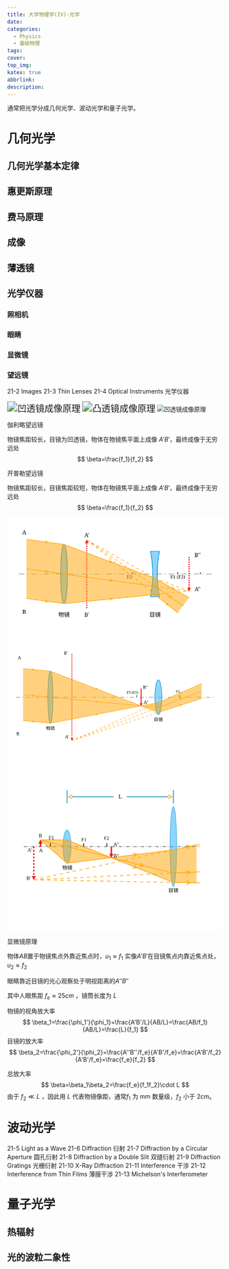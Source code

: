 ```yaml
---
title: 大学物理学(IV)-光学
date: 
categories:
  - Physics
  - 基础物理
tags:
cover: 
top_img: 
katex: true
abbrlink: 
description: 
---
```


通常把光学分成几何光学、波动光学和量子光学。

# 几何光学

## 几何光学基本定律

## 惠更斯原理

## 费马原理

## 成像

## 薄透镜

## 光学仪器

### 照相机

### 眼睛

### 显微镜

### 望远镜



21-2 Images
21-3 Thin Lenses
21-4 Optical Instruments 光学仪器

<img src="https://warehouse-1310574346.cos.ap-shanghai.myqcloud.com/images/physics/Concave_lens_imaging.svg" alt="凹透镜成像原理" style="zoom:150%;" />



<img src="https://warehouse-1310574346.cos.ap-shanghai.myqcloud.com/images/physics/Convex_lens_imaging.svg" alt="凸透镜成像原理" style="zoom:150%;" />

<img src="https://warehouse-1310574346.cos.ap-shanghai.myqcloud.com/images/physics/Concave_lens_imaging.svg" alt="凹透镜成像原理" height="2" />

伽利略望远镜

物镜焦距较长，目镜为凹透镜，物体在物镜焦平面上成像 $A'B'$，最终成像于无穷远处
$$
\beta=\frac{f_1}{f_2}
$$




开普勒望远镜

物镜焦距较长，目镜焦距较短，物体在物镜焦平面上成像 $A'B'$，最终成像于无穷远处
$$
\beta=\frac{f_1}{f_2}
$$






<img src="physics.assets/Galileo_telescope.svg" alt="伽利略望远镜原理" style="zoom:150%;" />

<img src="physics.assets/Kepler_telescope.svg" alt="开普勒望远镜原理" style="zoom:125%;" />

<img src="physics.assets/microscope.svg" alt="显微镜原理"  />

显微镜原理

物体$AB$置于物镜焦点外靠近焦点时，$u_1\approx f_1$
实像$A'B'$在目镜焦点内靠近焦点处，$u_2\approx f_2$

眼睛靠近目镜的光心观察处于明视距离的$A''B''$

其中人眼焦距 $f_e\approx 25cm$ ，镜筒长度为 $L$

物镜的视角放大率
$$
\beta_1=\frac{\phi_1'}{\phi_1}=\frac{A'B'/L}{AB/L}=\frac{AB/f_1}{AB/L}=\frac{L}{f_1}
$$
目镜的放大率
$$
\beta_2=\frac{\phi_2'}{\phi_2}=\frac{A''B''/f_e}{A'B'/f_e}=\frac{A'B'/f_2}{A'B'/f_e}=\frac{f_e}{f_2}
$$


总放大率
$$
\beta=\beta_1\beta_2=\frac{f_e}{f_1f_2}\cdot L
$$
由于 $f_2\ll L$ ，因此用 $L$ 代表物镜像距，通常$f_1$ 为 mm 数量级，$f_2$ 小于 2cm。

# 波动光学

21-5 Light as a Wave
21-6 Diffraction 衍射
21-7 Diffraction by a Circular Aperture 圆孔衍射
21-8 Diffraction by a Double Slit 双缝衍射
21-9 Diffraction Gratings 光栅衍射
21-10 X-Ray Diffraction
21-11 Interference 干涉
21-12 Interference from Thin Films 薄膜干涉
21-13 Michelson's Interferometer

# 量子光学

## 热辐射

## 光的波粒二象性

